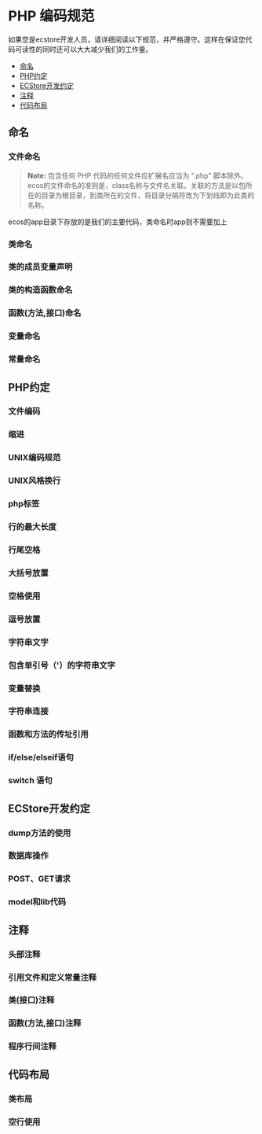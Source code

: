 # PHP 编码规范
如果您是ecstore开发人员，请详细阅读以下规范，并严格遵守。这样在保证您代码可读性的同时还可以大大减少我们的工作量。

- [命名](#named-agreement)
- [PHP约定](#php-agreement)
- [ECStore开发约定](#ecstore-agreement)
- [注释](#comment-agreement)
- [代码布局](#code-topology-agreement)

## 命名
### 文件命名
> **Note:** 包含任何 PHP 代码的任何文件应扩展名应当为 ".php" 脚本除外。 ecos的文件命名的准则是，class名称与文件名关联。关联的方法是以包所在的目录为根目录，到类所在的文件，将目录分隔符改为下划线即为此类的名称。

ecos的app目录下存放的是我们的主要代码，类命名时app则不需要加上
### 类命名
### 类的成员变量声明
### 类的构造函数命名
### 函数(方法,接口)命名
### 变量命名
### 常量命名
## PHP约定
### 文件编码
### 缩进
### UNIX编码规范
### UNIX风格换行
### php标签
### 行的最大长度
### 行尾空格
### 大括号放置
### 空格使用
### 逗号放置
### 字符串文字
### 包含单引号（'）的字符串文字
### 变量替换
### 字符串连接
### 函数和方法的传址引用
### if/else/elseif语句
### switch 语句
## ECStore开发约定
### dump方法的使用
### 数据库操作
### POST、GET请求
### model和lib代码
## 注释
### 头部注释
### 引用文件和定义常量注释
### 类(接口)注释
### 函数(方法,接口)注释
### 程序行间注释
## 代码布局
### 类布局
### 空行使用
